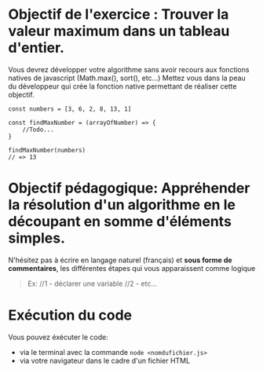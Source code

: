 # Objectif de l'exercice : Trouver la valeur maximum dans un tableau d'entier.

Vous devrez développer votre algorithme sans avoir recours aux fonctions natives de javascript (Math.max(), sort(), etc...)
Mettez vous dans la peau du développeur qui crée la fonction native permettant de réaliser cette objectif.

```
const numbers = [3, 6, 2, 8, 13, 1]

const findMaxNumber = (arrayOfNumber) => {
    //Todo...
}

findMaxNumber(numbers)
// => 13
```


# Objectif pédagogique: Appréhender la résolution d'un algorithme en le découpant en somme d'éléments simples.

N'hésitez pas à écrire en langage naturel (français) et **sous forme de commentaires**, les différentes étapes qui vous apparaissent comme logique

> Ex: 
> //1 - déclarer une variable
> //2 - etc...

# Exécution du code

Vous pouvez éxécuter le code:
- via le terminal avec la commande `node <nomdufichier.js>`
- via votre navigateur dans le cadre d'un fichier HTML


